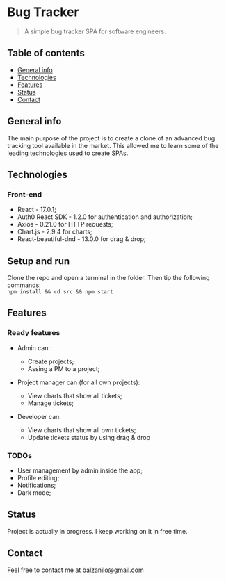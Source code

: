 # Bug Tracker
> A simple bug tracker SPA for software engineers.

## Table of contents
* [General info](#general-info)
* [Technologies](#technologies)
* [Features](#features)
* [Status](#status)
* [Contact](#contact)

## General info
The main purpose of the project is to create a clone of an advanced bug tracking tool available in the market. This allowed me to learn some of the leading technologies used to create SPAs.

<!-- ## Screenshots
[Example screenshot](./img/screenshot.png) -->

## Technologies
### Front-end
* React - 17.0.1;
* Auth0 React SDK - 1.2.0 for authentication and authorization;
* Axios - 0.21.0 for HTTP requests;
* Chart.js - 2.9.4 for charts;
* React-beautiful-dnd - 13.0.0 for drag & drop;

## Setup and run
Clone the repo and open a terminal in the folder. Then tip the following commands:\
`npm install && cd src && npm start`

## Features
### Ready features
* Admin can:
  * Create projects;
  * Assing a PM to a project;
  
* Project manager can (for all own projects):
  * View charts that show all tickets;
  * Manage tickets;
  
* Developer can:
  * View charts that show all own tickets;
  * Update tickets status by using drag & drop

### TODOs 
* User management by admin inside the app;
* Profile editing;
* Notifications;
* Dark mode;

## Status
Project is actually in progress. I keep working on it in free time.

## Contact
Feel free to contact me at balzanilo@gmail.com
